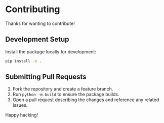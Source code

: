 # Contributing

Thanks for wanting to contribute!

## Development Setup

Install the package locally for development:

```bash
pip install -e .
```

## Submitting Pull Requests

1. Fork the repository and create a feature branch.
2. Run `python -m build` to ensure the package builds.
3. Open a pull request describing the changes and reference any related issues.

Happy hacking!
